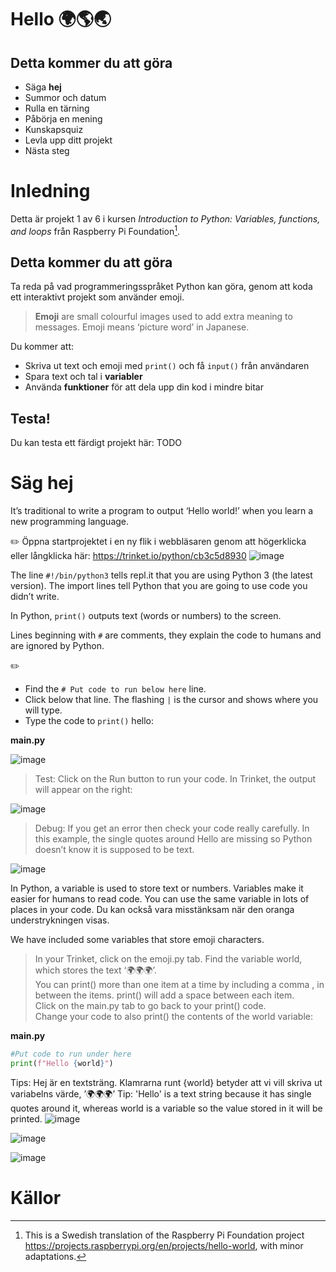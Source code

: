 # Hello 🌍🌎🌏

## Detta kommer du att göra
- Säga **hej**
- Summor och datum
- Rulla en tärning
- Påbörja en mening
- Kunskapsquiz
- Levla upp ditt projekt
- Nästa steg

# Inledning
Detta är projekt 1 av 6 i kursen *Introduction to Python: Variables, functions, and loops* från Raspberry Pi Foundation[^1].

## Detta kommer du att göra
Ta reda på vad programmeringsspråket Python kan göra, genom att koda ett interaktivt projekt som använder emoji.

> **Emoji** are small colourful images used to add extra meaning to messages. Emoji means ‘picture word’ in Japanese.

Du kommer att:
- Skriva ut text och emoji med `print()` och få `input()` från användaren
- Spara text och tal i **variabler**
- Använda **funktioner** för att dela upp din kod i mindre bitar

## Testa!
Du kan testa ett färdigt projekt här: TODO

# Säg hej

It’s traditional to write a program to output ‘Hello world!’ when you learn a new programming language.

:pencil2: Öppna startprojektet i en ny flik i webbläsaren genom att högerklicka eller långklicka här: https://trinket.io/python/cb3c5d8930
![image](https://user-images.githubusercontent.com/4598641/219971993-cc7b2b07-d871-4bff-b6e3-6b234e0b1d43.png)

The line `#!/bin/python3` tells repl.it that you are using Python 3 (the latest version). The import lines tell Python that you are going to use code you didn’t write.

In Python, `print()` outputs text (words or numbers) to the screen.

Lines beginning with `#` are comments, they explain the code to humans and are ignored by Python.

:pencil2:
- Find the `# Put code to run below here` line.<br>
- Click below that line. The flashing `|` is the cursor and shows where you will type.<br>
- Type the code to `print()` hello:<br>

**main.py**
 
![image](https://user-images.githubusercontent.com/4598641/219972382-af779079-2354-4e10-aad4-0b1e1b8b7738.png)

> Test: Click on the Run button to run your code. In Trinket, the output will appear on the right:

![image](https://user-images.githubusercontent.com/4598641/220738163-1e3ba089-ba30-4492-9fe9-23cc645a244d.png)

> Debug: If you get an error then check your code really carefully. In this example, the single quotes around Hello are missing so Python doesn’t know it is supposed to be text.

![image](https://user-images.githubusercontent.com/4598641/220738431-406b3a27-805b-4fcc-82d7-e4e0ba9f5d9b.png)

In Python, a variable is used to store text or numbers. Variables make it easier for humans to read code. You can use the same variable in lots of places in your code.
Du kan också vara misstänksam när den oranga understrykningen visas.

We have included some variables that store emoji characters.

>In your Trinket, click on the emoji.py tab. Find the variable world, which stores the text ‘🌍🌍🌍’.<br>
>You can print() more than one item at a time by including a comma , in between the items. print() will add a space between each item.<br>
>Click on the main.py tab to go back to your print() code.<br>
>Change your code to also print() the contents of the world variable:

**main.py**

```python
#Put code to run under here
print(f"Hello {world}")
```

Tips: Hej är en textsträng. Klamrarna runt {world} betyder att vi vill skriva ut variabelns värde, ’🌍🌍🌍’
Tip: 'Hello' is a text string because it has single quotes around it, whereas world is a variable so the value stored in it will be printed.
![image](https://user-images.githubusercontent.com/4598641/220739447-a48012ec-df89-4ee7-9db6-526bfb291139.png)

![image](https://user-images.githubusercontent.com/4598641/220739616-55e9dca1-4bf7-420a-95da-0fd2f12d8116.png)

![image](https://user-images.githubusercontent.com/4598641/220739775-da61c759-eae4-42cd-9f96-5b13c3f7ce3b.png)


# Källor

[^1]: This is a Swedish translation of the Raspberry Pi Foundation project https://projects.raspberrypi.org/en/projects/hello-world, with minor adaptations.
